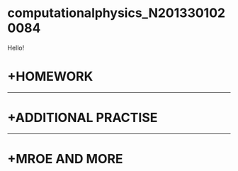 # computationalphysics_N2013301020084

Hello! 
# +HOMEWORK
---
# +ADDITIONAL PRACTISE
---
# +MROE AND MORE
